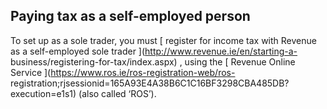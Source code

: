##  Paying tax as a self-employed person

To set up as a sole trader, you must [ register for income tax with Revenue as
a self-employed sole trader ](http://www.revenue.ie/en/starting-a-
business/registering-for-tax/index.aspx) , using the [ Revenue Online Service
](https://www.ros.ie/ros-registration-web/ros-
registration;rjsessionid=165A93E4A38B6C1C16BF3298CBA485DB?execution=e1s1)
(also called ‘ROS’).
